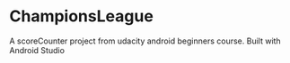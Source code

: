 # ChampionsLeague
A scoreCounter project from udacity android beginners course.
Built with Android Studio
